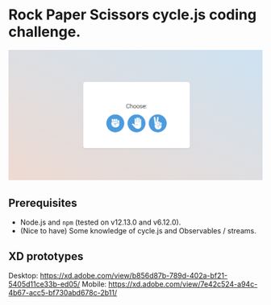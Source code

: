 # Rock Paper Scissors cycle.js coding challenge.

![Rock Paper Scissors](./Rock-Paper-Scissors.png)

## Prerequisites
- Node.js and `npm` (tested on v12.13.0 and v6.12.0).
- (Nice to have) Some knowledge of cycle.js and Observables / streams.

## XD prototypes

Desktop: https://xd.adobe.com/view/b856d87b-789d-402a-bf21-5405d11ce33b-ed05/
Mobile: https://xd.adobe.com/view/7e42c524-a94c-4b67-acc5-bf730abd678c-2b11/
